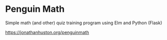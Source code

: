 # Penguin Math

Simple math (and other) quiz training program using Elm and Python (Flask)

https://jonathanhuston.org/penguinmath

